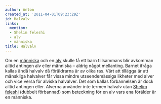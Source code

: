 ```yaml
---
author: Anton
created_at: '2011-04-01T09:23:29Z'
id: Halvalv
links:
  mention:
  - Shelim feleshi
  - alv
  - människa
title: Halvalv
---
```


Om en [människa] och en [alv] skulle få ett barn tillsammans blir avkomman alltid antingen alv eller
människa – aldrig något mellanting. Barnet ifråga kallas ändå halvalv då föräldrarna är av olika
ras. Värt att tillägga är att mänskliga halvalver får vissa mindre utseendemässiga likheter med
alver och vice versa för alviska halvalver. Det som kallas förbannelsen är dock alltid antingen
eller. Alverna använder inte termen halvalv utan [Shelim feleshi] (dubbelt förbannad) som beteckning
för en alv vars ena förälder är en människa.

  [människa]: människa
  [alv]: alv
  [Shelim feleshi]: Shelim_feleshi

